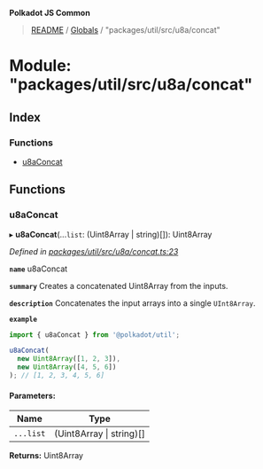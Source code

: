 **Polkadot JS Common**

> [README](../README.md) / [Globals](../globals.md) / "packages/util/src/u8a/concat"

# Module: "packages/util/src/u8a/concat"

## Index

### Functions

* [u8aConcat](_packages_util_src_u8a_concat_.md#u8aconcat)

## Functions

### u8aConcat

▸ **u8aConcat**(...`list`: (Uint8Array \| string)[]): Uint8Array

*Defined in [packages/util/src/u8a/concat.ts:23](https://github.com/polkadot-js/common/blob/975103fd/packages/util/src/u8a/concat.ts#L23)*

**`name`** u8aConcat

**`summary`** Creates a concatenated Uint8Array from the inputs.

**`description`** 
Concatenates the input arrays into a single `UInt8Array`.

**`example`** 
<BR>

```javascript
import { u8aConcat } from '@polkadot/util';

u8aConcat(
  new Uint8Array([1, 2, 3]),
  new Uint8Array([4, 5, 6])
); // [1, 2, 3, 4, 5, 6]
```

#### Parameters:

Name | Type |
------ | ------ |
`...list` | (Uint8Array \| string)[] |

**Returns:** Uint8Array
